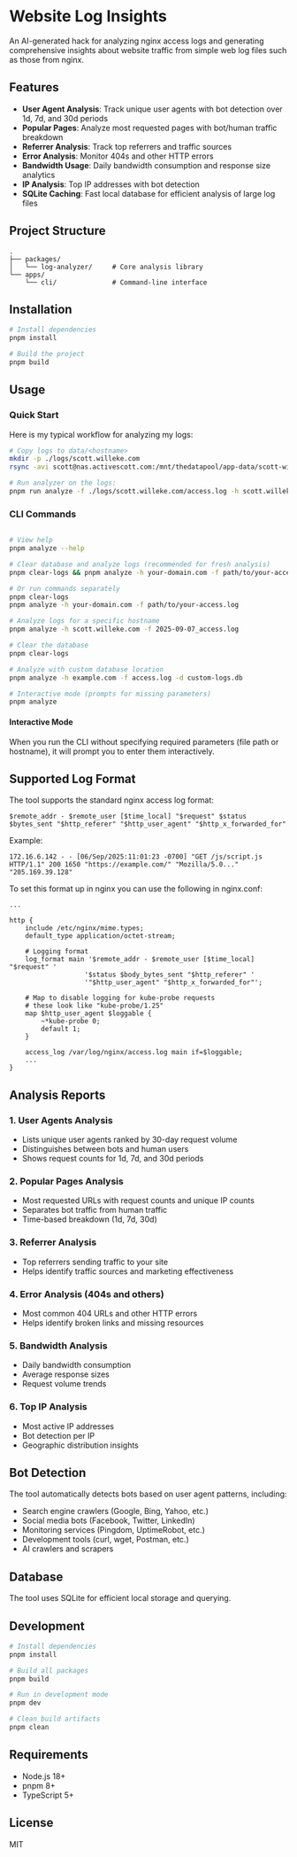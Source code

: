 # Website Log Insights

An AI-generated hack for analyzing nginx access logs and generating comprehensive insights about website traffic from simple web log files such as those from nginx.

## Features

- **User Agent Analysis**: Track unique user agents with bot detection over 1d, 7d, and 30d periods
- **Popular Pages**: Analyze most requested pages with bot/human traffic breakdown
- **Referrer Analysis**: Track top referrers and traffic sources
- **Error Analysis**: Monitor 404s and other HTTP errors
- **Bandwidth Usage**: Daily bandwidth consumption and response size analytics
- **IP Analysis**: Top IP addresses with bot detection
- **SQLite Caching**: Fast local database for efficient analysis of large log files

## Project Structure

```
.
├── packages/
│   └── log-analyzer/     # Core analysis library
└── apps/
    └── cli/              # Command-line interface
```

## Installation

```bash
# Install dependencies
pnpm install

# Build the project
pnpm build
```

## Usage

### Quick Start

Here is my typical workflow for analyzing my logs:

```bash
# Copy logs to data/<hostname>
mkdir -p ./logs/scott.willeke.com
rsync -avi scott@nas.activescott.com:/mnt/thedatapool/app-data/scott-willeke-com/logs/ ./logs/scott.willeke.com/

# Run analyzer on the logs:
pnpm run analyze -f ./logs/scott.willeke.com/access.log -h scott.willeke.com
```


### CLI Commands

```bash

# View help
pnpm analyze --help

# Clear database and analyze logs (recommended for fresh analysis)
pnpm clear-logs && pnpm analyze -h your-domain.com -f path/to/your-access.log

# Or run commands separately
pnpm clear-logs
pnpm analyze -h your-domain.com -f path/to/your-access.log

# Analyze logs for a specific hostname
pnpm analyze -h scott.willeke.com -f 2025-09-07_access.log

# Clear the database
pnpm clear-logs

# Analyze with custom database location
pnpm analyze -h example.com -f access.log -d custom-logs.db

# Interactive mode (prompts for missing parameters)
pnpm analyze
```

#### Interactive Mode

When you run the CLI without specifying required parameters (file path or hostname), it will prompt you to enter them interactively.

## Supported Log Format

The tool supports the standard nginx access log format:

```
$remote_addr - $remote_user [$time_local] "$request" $status $bytes_sent "$http_referer" "$http_user_agent" "$http_x_forwarded_for"
```

Example:
```
172.16.6.142 - - [06/Sep/2025:11:01:23 -0700] "GET /js/script.js HTTP/1.1" 200 1650 "https://example.com/" "Mozilla/5.0..." "205.169.39.128"
```

To set this format up in nginx you can use the following in nginx.conf:

```
...

http {
    include /etc/nginx/mime.types;
    default_type application/octet-stream;

    # Logging format
    log_format main '$remote_addr - $remote_user [$time_local] "$request" '
                   '$status $body_bytes_sent "$http_referer" '
                   '"$http_user_agent" "$http_x_forwarded_for"';

    # Map to disable logging for kube-probe requests
    # these look like "kube-probe/1.25"
    map $http_user_agent $loggable {
        ~*kube-probe 0;
        default 1;
    }

    access_log /var/log/nginx/access.log main if=$loggable;
    ...
}
```

## Analysis Reports

### 1. User Agents Analysis
- Lists unique user agents ranked by 30-day request volume
- Distinguishes between bots and human users
- Shows request counts for 1d, 7d, and 30d periods

### 2. Popular Pages Analysis
- Most requested URLs with request counts and unique IP counts
- Separates bot traffic from human traffic
- Time-based breakdown (1d, 7d, 30d)

### 3. Referrer Analysis
- Top referrers sending traffic to your site
- Helps identify traffic sources and marketing effectiveness

### 4. Error Analysis (404s and others)
- Most common 404 URLs and other HTTP errors
- Helps identify broken links and missing resources

### 5. Bandwidth Analysis
- Daily bandwidth consumption
- Average response sizes
- Request volume trends

### 6. Top IP Analysis
- Most active IP addresses
- Bot detection per IP
- Geographic distribution insights

## Bot Detection

The tool automatically detects bots based on user agent patterns, including:

- Search engine crawlers (Google, Bing, Yahoo, etc.)
- Social media bots (Facebook, Twitter, LinkedIn)
- Monitoring services (Pingdom, UptimeRobot, etc.)
- Development tools (curl, wget, Postman, etc.)
- AI crawlers and scrapers

## Database

The tool uses SQLite for efficient local storage and querying.

## Development

```bash
# Install dependencies
pnpm install

# Build all packages
pnpm build

# Run in development mode
pnpm dev

# Clean build artifacts
pnpm clean
```

## Requirements

- Node.js 18+
- pnpm 8+
- TypeScript 5+

## License

MIT

